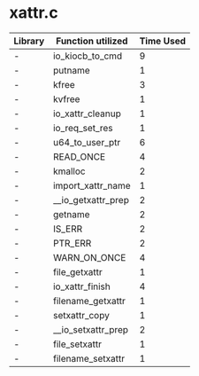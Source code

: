 # xattr.c

| Library | Function utilized | Time Used |
| - | - | - |
| - | io_kiocb_to_cmd | 9 |
| - | putname | 1 |
| - | kfree | 3 |
| - | kvfree | 1 |
| - | io_xattr_cleanup | 1 |
| - | io_req_set_res | 1 |
| - | u64_to_user_ptr | 6 |
| - | READ_ONCE | 4 |
| - | kmalloc | 2 |
| - | import_xattr_name | 1 |
| - | __io_getxattr_prep | 2 |
| - | getname | 2 |
| - | IS_ERR | 2 |
| - | PTR_ERR | 2 |
| - | WARN_ON_ONCE | 4 |
| - | file_getxattr | 1 |
| - | io_xattr_finish | 4 |
| - | filename_getxattr | 1 |
| - | setxattr_copy | 1 |
| - | __io_setxattr_prep | 2 |
| - | file_setxattr | 1 |
| - | filename_setxattr | 1 |
